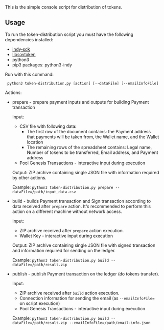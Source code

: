 This is the simple console script for distribution of tokens.

## Usage

To run the token-distribution script you must have the following dependencies installed:
- [indy-sdk](https://github.com/hyperledger/indy-sdk)
- [libsovtoken](https://github.com/sovrin-foundation/libsovtoken)
- python3
- pip3 packages: python3-indy

Run with this command:

``` python3 token-distribution.py [action] [--dataFile] [--emailInfoFile]```

Actions:
* prepare - prepare payment inputs and outputs for building Payment transaction

    Input:
    * CSV file with following data:
        * The first row of the document contains: the Payment address that payments will be taken from, the Wallet name, and the Wallet location
        * The remaining rows of the spreadsheet contains: Legal name, Number of tokens to be transferred, Email address, and Payment address
    * Pool Genesis Transactions - interactive input during execution

    Output: ZIP archive containing single JSON file with information required by other actions.

    Example: `python3 token-distribution.py prepare --dataFile=/path/input_data.csv`

* build - builds Payment transaction and Sign transaction according to data received after `prepare` action.
It's recommended to perform this action on a different machine without network access.

    Input:
    * ZIP archive received after `prepare` action execution.
    * Wallet Key - interactive input during execution

    Output: ZIP archive containing single JSON file with signed transaction and information required for sending on the ledger.

    Example: `python3 token-distribution.py build --dataFile=/path/result.zip`

* publish - publish Payment transaction on the ledger (do tokens transfer).

    Input:
    * ZIP archive received after `build` action execution.
    * Connection information for sending the email (as `--emailInfoFile=` on script execution)
    * Pool Genesis Transactions - interactive input during execution

    Example: `python3 token-distribution.py build --dataFile=/path/result.zip --emailInfoFile=/path/email-info.json`
